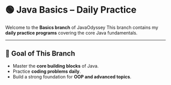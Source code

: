 # 🟢 Java Basics – Daily Practice

Welcome to the **Basics branch** of JavaOdyssey
This branch contains my **daily practice programs** covering the core Java fundamentals.

---

## **🎯 Goal of This Branch**
- Master the **core building blocks** of Java.  
- Practice **coding problems daily**.  
- Build a strong foundation for **OOP and advanced topics**.
